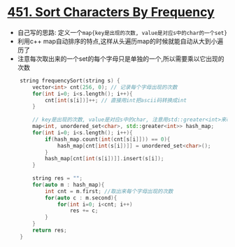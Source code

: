 # [451. Sort Characters By Frequency](https://leetcode.com/problems/sort-characters-by-frequency/description/)
* 自己写的思路: 定义一个```map{key是出现的次数, value是对应s中的char的一个set}```
* 利用c++ map自动排序的特点,这样从头遍历map的时候就能自动从大到小遍历了
* 注意每次取出来的一个set的每个字母只是单独的一个,所以需要乘以它出现的次数

```c++
    string frequencySort(string s) {
        vector<int> cnt(256, 0); // 记录每个字母出现的次数
        for(int i=0; i<s.length(); i++){
            cnt[int(s[i])]++; // 直接用int把ascii码转换成int
        }
        
        // key是出现的次数, value是对应s中的char, 注意用std::greater<int>来改变map默认的按key降序排列
        map<int, unordered_set<char>, std::greater<int>> hash_map; 
        for(int i=0; i<s.length(); i++){
            if(hash_map.count(int(cnt[s[i]])) == 0){
                hash_map[cnt[int(s[i])]] = unordered_set<char>();
            }
            hash_map[cnt[int(s[i])]].insert(s[i]);         
        }
        
        string res = "";
        for(auto m : hash_map){
            int cnt = m.first; //取出来每个字母出现的次数
            for(auto c : m.second){
                for(int i=0; i<cnt; i++)
                    res += c;
            }
        }
        return res;
    }
```

